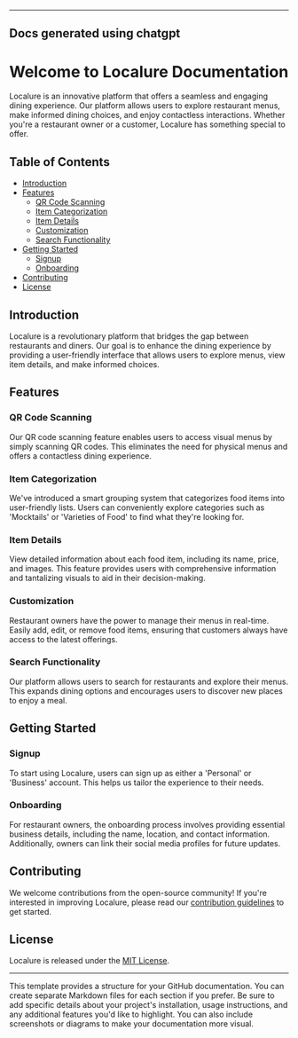 
---
## Docs generated using chatgpt
# Welcome to Localure Documentation

Localure is an innovative platform that offers a seamless and engaging dining experience. Our platform allows users to explore restaurant menus, make informed dining choices, and enjoy contactless interactions. Whether you're a restaurant owner or a customer, Localure has something special to offer.

## Table of Contents

- [Introduction](#introduction)
- [Features](#features)
  - [QR Code Scanning](#qr-code-scanning)
  - [Item Categorization](#item-categorization)
  - [Item Details](#item-details)
  - [Customization](#customization)
  - [Search Functionality](#search-functionality)
- [Getting Started](#getting-started)
  - [Signup](#signup)
  - [Onboarding](#onboarding)
- [Contributing](#contributing)
- [License](#license)

## Introduction

Localure is a revolutionary platform that bridges the gap between restaurants and diners. Our goal is to enhance the dining experience by providing a user-friendly interface that allows users to explore menus, view item details, and make informed choices.

## Features

### QR Code Scanning

Our QR code scanning feature enables users to access visual menus by simply scanning QR codes. This eliminates the need for physical menus and offers a contactless dining experience.

### Item Categorization

We've introduced a smart grouping system that categorizes food items into user-friendly lists. Users can conveniently explore categories such as 'Mocktails' or 'Varieties of Food' to find what they're looking for.

### Item Details

View detailed information about each food item, including its name, price, and images. This feature provides users with comprehensive information and tantalizing visuals to aid in their decision-making.

### Customization

Restaurant owners have the power to manage their menus in real-time. Easily add, edit, or remove food items, ensuring that customers always have access to the latest offerings.

### Search Functionality

Our platform allows users to search for restaurants and explore their menus. This expands dining options and encourages users to discover new places to enjoy a meal.

## Getting Started

### Signup

To start using Localure, users can sign up as either a 'Personal' or 'Business' account. This helps us tailor the experience to their needs.

### Onboarding

For restaurant owners, the onboarding process involves providing essential business details, including the name, location, and contact information. Additionally, owners can link their social media profiles for future updates.

## Contributing

We welcome contributions from the open-source community! If you're interested in improving Localure, please read our [contribution guidelines](CONTRIBUTING.md) to get started.

## License

Localure is released under the [MIT License](LICENSE).

---

This template provides a structure for your GitHub documentation. You can create separate Markdown files for each section if you prefer. Be sure to add specific details about your project's installation, usage instructions, and any additional features you'd like to highlight. You can also include screenshots or diagrams to make your documentation more visual.